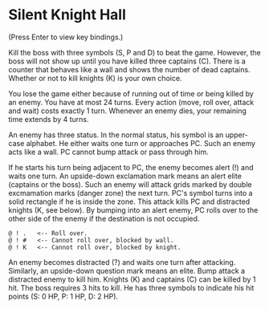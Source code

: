 # Silent Knight Hall

(Press Enter to view key bindings.)

Kill the boss with three symbols (S, P and D) to beat the game. However, the boss will not show up until you have killed three captains (C). There is a counter that behaves like a wall and shows the number of dead captains. Whether or not to kill knights (K) is your own choice.

You lose the game either because of running out of time or being killed by an enemy. You have at most 24 turns. Every action (move, roll over, attack and wait) costs exactly 1 turn. Whenever an enemy dies, your remaining time extends by 4 turns.

An enemy has three status. In the normal status, his symbol is an upper-case alphabet. He either waits one turn or approaches PC. Such an enemy acts like a wall. PC cannot bump attack or pass through him.

If he starts his turn being adjacent to PC, the enemy becomes alert (!) and waits one turn. An upside-down exclamation mark means an alert elite (captains or the boss). Such an enemy will attack grids marked by double excmamation marks (danger zone) the next turn. PC's symbol turns into a solid rectangle if he is inside the zone. This attack kills PC and distracted knights (K, see below). By bumping into an alert enemy, PC rolls over to the other side of the enemy if the destination is not occupied.

    @ ! .   <-- Roll over.
    @ ! #   <-- Cannot roll over, blocked by wall.
    @ ! K   <-- Cannot roll over, blocked by knight.

An enemy becomes distracted (?) and waits one turn after attacking. Similarly, an upside-down question mark means an elite. Bump attack a distracted enemy to kill him. Knights (K) and captains (C) can be killed by 1 hit. The boss requires 3 hits to kill. He has three symbols to indicate his hit points (S: 0 HP, P: 1 HP, D: 2 HP).
